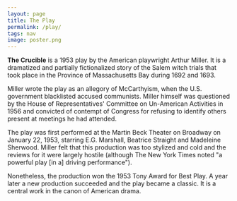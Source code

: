 ```yaml
---
layout: page
title: The Play
permalink: /play/
tags: nav
image: poster.png
---
```


__The Crucible__ is a 1953 play by the American playwright Arthur Miller. It is a dramatized and partially fictionalized story of the Salem witch trials that took place in the Province of Massachusetts Bay during 1692 and 1693.

Miller wrote the play as an allegory of McCarthyism, when the U.S. government blacklisted accused communists. Miller himself was questioned by the House of Representatives' Committee on Un-American Activities in 1956 and convicted of contempt of Congress for refusing to identify others present at meetings he had attended.

The play was first performed at the Martin Beck Theater on Broadway on January 22, 1953, starring E.G. Marshall, Beatrice Straight and Madeleine Sherwood. Miller felt that this production was too stylized and cold and the reviews for it were largely hostile (although The New York Times noted "a powerful play [in a] driving performance").

Nonetheless, the production won the 1953 Tony Award for Best Play. A year later a new production succeeded and the play became a classic. It is a central work in the canon of American drama.
